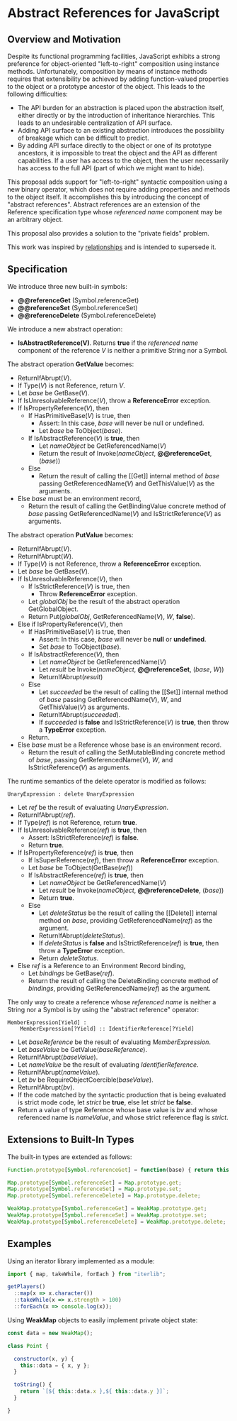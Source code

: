 # Abstract References for JavaScript #

## Overview and Motivation ##

Despite its functional programming facilities, JavaScript exhibits a strong preference for object-oriented "left-to-right" composition using instance methods. Unfortunately, composition by means of instance methods requires that extensibility be achieved by adding function-valued properties to the object or a prototype ancestor of the object.  This
leads to the following difficulties:

- The API burden for an abstraction is placed upon the abstraction itself, either directly or by the introduction of inheritance hierarchies. This leads to an undesirable centralization of API surface.
- Adding API surface to an existing abstraction introduces the possibility of breakage which can be difficult to predict.
- By adding API surface directly to the object or one of its prototype ancestors, it is impossible to treat the object and the API as different capabilities. If a user has access to the object, then the user necessarily has access to the full API (part of which we might want to hide).

This proposal adds support for "left-to-right" syntactic composition using a new binary operator, which does not require adding properties and methods to the object itself. It accomplishes this by introducing the concept of "abstract references". Abstract references are an extension of the Reference specification type whose *referenced name* component may be an arbitrary object.

This proposal also provides a solution to the "private fields" problem.

This work was inspired by [relationships](https://web.archive.org/web/20160804042554/http://wiki.ecmascript.org/doku.php?id=strawman:relationships) and is intended to supersede it.


## Specification ##

We introduce three new built-in symbols:

- **@@referenceGet** (Symbol.referenceGet)
- **@@referenceSet** (Symbol.referenceSet)
- **@@referenceDelete** (Symbol.referenceDelete)

We introduce a new abstract operation:

- **IsAbstractReference(V)**.  Returns **true** if the *referenced name* component of the reference *V* is neither a primitive String nor a Symbol.

The abstract operation **GetValue** becomes:

- ReturnIfAbrupt(*V*).
- If Type(*V*) is not Reference, return *V*.
- Let *base* be GetBase(*V*).
- If IsUnresolvableReference(*V*), throw a **ReferenceError** exception.
- If IsPropertyReference(*V*), then
  - If HasPrimitiveBase(*V*) is true, then
    - Assert: In this case, *base* will never be null or undefined.
    - Let *base* be ToObject(*base*).
  - If IsAbstractReference(*V*) is **true**, then
    - Let *nameObject* be GetReferencedName(*V*)
    - Return the result of Invoke(*nameObject*, **@@referenceGet**, (*base*))
  - Else
    - Return the result of calling the [[Get]] internal method of *base* passing GetReferencedName(*V*)
      and GetThisValue(*V*) as the arguments.
- Else *base* must be an environment record,
  - Return the result of calling the GetBindingValue concrete method of *base* passing
    GetReferencedName(*V*) and IsStrictReference(*V*) as arguments.

The abstract operation **PutValue** becomes:

- ReturnIfAbrupt(*V*).
- ReturnIfAbrupt(*W*).
- If Type(*V*) is not Reference, throw a **ReferenceError** exception.
- Let *base* be GetBase(*V*).
- If IsUnresolvableReference(*V*), then
  - If IsStrictReference(*V*) is true, then
    - Throw **ReferenceError** exception.
  - Let *globalObj* be the result of the abstract operation GetGlobalObject.
  - Return Put(*globalObj*, GetReferencedName(*V*), *W*, **false**).
- Else if IsPropertyReference(*V*), then
  - If HasPrimitiveBase(*V*) is true, then
    - Assert: In this case, *base* will never be **null** or **undefined**.
    - Set *base* to ToObject(*base*).
  - If IsAbstractReference(*V*), then
    - Let *nameObject* be GetReferencedName(*V*)
    - Let *result* be Invoke(*nameObject*, **@@referenceSet**, (*base*, *W*))
    - ReturnIfAbrupt(*result*)
  - Else
    - Let *succeeded* be the result of calling the [[Set]] internal method of *base* passing
      GetReferencedName(*V*), *W*, and GetThisValue(*V*) as arguments.
    - ReturnIfAbrupt(*succeeded*).
    - If *succeeded* is **false** and IsStrictReference(*V*) is **true**, then throw a **TypeError** exception.
  - Return.
- Else *base* must be a Reference whose base is an environment record.
  - Return the result of calling the SetMutableBinding concrete method of *base*,
    passing GetReferencedName(*V*), *W*, and IsStrictReference(*V*) as arguments.


The runtime semantics of the delete operator is modified as follows:

```
UnaryExpression : delete UnaryExpression
```

- Let *ref* be the result of evaluating *UnaryExpression*.
- ReturnIfAbrupt(*ref*).
- If Type(*ref*) is not Reference, return **true**.
- If IsUnresolvableReference(*ref*) is **true**, then
  - Assert: IsStrictReference(*ref*) is **false**.
  - Return **true**.
- If IsPropertyReference(*ref*) is **true**, then
    - If IsSuperReference(*ref*), then throw a **ReferenceError** exception.
    - Let *base* be ToObject(GetBase(*ref*))
    - If IsAbstractReference(*ref*) is **true**, then
      - Let *nameObject* be GetReferencedName(*V*)
      - Let *result* be Invoke(*nameObject*, **@@referenceDelete**, (*base*))
      - Return **true**.
    - Else
      - Let *deleteStatus* be the result of calling the [[Delete]] internal method on
        *base*, providing GetReferencedName(*ref*) as the argument.
      - ReturnIfAbrupt(*deleteStatus*).
      - If *deleteStatus* is **false** and IsStrictReference(*ref*) is **true**, then throw a **TypeError**
        exception.
      - Return *deleteStatus*.
- Else *ref* is a Reference to an Environment Record binding,
  - Let *bindings* be GetBase(*ref*).
  - Return the result of calling the DeleteBinding concrete method of *bindings*, providing
    GetReferencedName(*ref*) as the argument.

The only way to create a reference whose *referenced name* is neither a String nor a Symbol is
by using the "abstract reference" operator:

```
MemberExpression[Yield] :
    MemberExpression[?Yield] :: IdentifierReference[?Yield]
```

- Let *baseReference* be the result of evaluating *MemberExpression*.
- Let *baseValue* be GetValue(*baseReference*).
- ReturnIfAbrupt(*baseValue*).
- Let *nameValue* be the result of evaluating *IdentifierReference*.
- ReturnIfAbrupt(*nameValue*).
- Let *bv* be RequireObjectCoercible(*baseValue*).
- ReturnIfAbrupt(*bv*).
- If the code matched by the syntactic production that is being evaluated is strict mode code,
  let *strict* be **true**, else let *strict* be **false**.
- Return a value of type Reference whose base value is *bv* and whose referenced name is
  *nameValue*, and whose strict reference flag is *strict*.

## Extensions to Built-In Types ##

The built-in types are extended as follows:

```js
Function.prototype[Symbol.referenceGet] = function(base) { return this };

Map.prototype[Symbol.referenceGet] = Map.prototype.get;
Map.prototype[Symbol.referenceSet] = Map.prototype.set;
Map.prototype[Symbol.referenceDelete] = Map.prototype.delete;

WeakMap.prototype[Symbol.referenceGet] = WeakMap.prototype.get;
WeakMap.prototype[Symbol.referenceSet] = WeakMap.prototype.set;
WeakMap.prototype[Symbol.referenceDelete] = WeakMap.prototype.delete;
```

## Examples ##

Using an iterator library implemented as a module:

```js
import { map, takeWhile, forEach } from "iterlib";

getPlayers()
  ::map(x => x.character())
  ::takeWhile(x => x.strength > 100)
  ::forEach(x => console.log(x));
```

Using **WeakMap** objects to easily implement private object state:


```js
const data = new WeakMap();

class Point {

  constructor(x, y) {
    this::data = { x, y };
  }

  toString() {
    return `[${ this::data.x },${ this::data.y }]`;
  }

}
```
